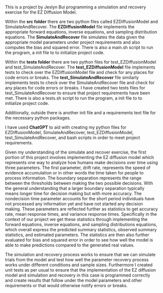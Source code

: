 This is a project by Jeslyn Bui programming a simulation and recovery exercise for the EZ Diffusion Model.

Within the **src folder** there are two python files called EZDiffusionModel and SimulateAndRecover. The **EZDiffusionModel** file implements the appropriate forward equations, inverse equations, and sampling distribution equations. The **SimulateAndRecover** file simulates the data given the appropriate model parameters under project requirements and also computes the bias and squared error. There is also a main.sh script to run the program, a init file to to initialize project code.

Within the **tests folder** there are two python files for test_EZDiffusionModel and test_SimulateAndRecover. The **test_EZDiffusionModel** file implements tests to check over the EZDiffusionModel file and check for any places for code errors or breaks. The **test_SimulateAndRecover** file similarly implements tests to check over the SimulateAndRecover file and check for any places for code errors or breaks. I have created two tests files for test_SimulateAndRecover to ensure that project requirements have been met. There is also a tests.sh script to run the program, a init file to to initialize project code.

Additionally, outside there is another init file and a requirements text file for the necessary python packages.

I have used **ChatGPT** to aid with creating my python files for EZDiffusionModel, SimulateAndRecover, test_EZDiffusionModel, test_SimulateAndRecover, and bash scripts in order to meet project requirements.

Given my understanding of the simulate and recover exercise, the first portion of this project involves implementing the EZ diffusion model which represents one way to analyze how humans make decisions over time using three parameters. The first parameter, drift rate, represents the speed of evidence accumulation or in other words the time taken for people to process information. The boundary separation represents the range between the thresholds between making the two possible decisions. With the general understanding that a larger boundary separation typically means longer time for decision making but with more accuracy. The nondecision time parameter accounts for the short period individuals have not processed any information yet and have not started any decision making. These parameters are reflected further as statistics to get accuracy rate, mean response times, and variance response times. Specifically in the context of our project we get these statistics through implementing the forward equations, inverse equations, and sampling distributions equations, which overall express the predicted summary statistics, observed summary statistics, and estimated parameters. The statistics are then also further evaluated for bias and squared error in order to see how well the model is able to make predictions compared to the generated real values.  
 
The simulation and recovery process works to ensure that we can simulate trials from the model and test how well the parameter recovery process works under different conditions and sample sizes. Furthermore I created unit tests as per usual to ensure that the implementation of the EZ diffusion model and simulation and recovery in this case is programmed correctly and create results that follow under the model parameters and other requirements or that would otherwise notify errors or breaks.  
